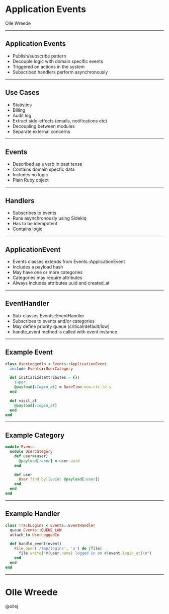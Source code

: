 # Application Events

Olle Wreede

---

## Application Events

* Publish/subscribe pattern
* Decouple logic with domain specific events
* Triggered on actions in the system
* Subscribed handlers perform asynchronously

---

## Use Cases

* Statistics
* Billing
* Audit log
* Extract side-effects (emails, notifications etc)
* Decoupling between modules
* Separate external concerns

---

## Events

* Described as a verb in past tense
* Contains domain specfic data
* Includes no logic
* Plain Ruby object

---

## Handlers

* Subscribes to events
* Runs asynchronously using Sidekiq
* Has to be idempotent
* Contains logic

---

## ApplicationEvent

* Events classes extends from Events::ApplicationEvent
* Includes a payload hash
* May have one or more categories
* Categories may require attributes
* Always includes attributes uuid and created_at

---

## EventHandler

* Sub-classes Events::EventHandler
* Subscribes to events and/or categories
* May define priority queue (critical/default/low)
* handle_event method is called with event instance

---

## Example Event

```ruby
class UserLoggedIn < Events::ApplicationEvent
  include Events::UserCategory

  def initialize(attributes = {})
    super
    @payload[:login_at] = DateTime.now.utc.to_s
  end

  def visit_at
    @payload[:login_at]
  end
end
```

---

## Example Category

```ruby
module Events
  module UserCategory
    def user=(user)
      @payload[:user] = user.uuid
    end

    def user
      User.find_by!(uuid: @payload[:user])
    end
  end
end
```

---

## Example Handler

```ruby
class TrackLogins < Events::EventHandler
  queue Events::QUEUE_LOW
  attach_to UserLoggedIn

  def handle_event(event)
    File.open('/tmp/logins', 'a') do |file|
      file.write("#{user.name} logged in on #{event.login_at}\n")
    end
  end
end
```

---

# Olle Wreede

@ollej
